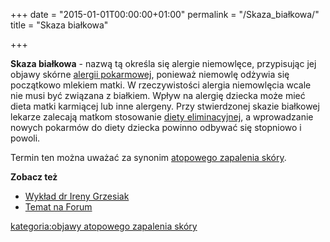 +++
date = "2015-01-01T00:00:00+01:00"
permalink = "/Skaza_białkowa/"
title = "Skaza białkowa"

+++

**Skaza białkowa** - nazwą tą określa się alergie niemowlęce, przypisując jej objawy skórne [alergii pokarmowej](/atopedia/alergia_pokarmowa "wikilink"), ponieważ niemowlę odżywia się początkowo mlekiem matki. W rzeczywistości alergia niemowlęcia wcale nie musi być związana z białkiem. Wpływ na alergię dziecka może mieć dieta matki karmiącej lub inne alergeny. Przy stwierdzonej skazie białkowej lekarze zalecają matkom stosowanie [diety eliminacyjnej](/atopedia/Dieta_eliminacyjna "wikilink"), a wprowadzanie nowych pokarmów do diety dziecka powinno odbywać się stopniowo i powoli.

Termin ten można uważać za synonim [atopowego zapalenia skóry](/atopedia/atopowe_zapalenie_skóry "wikilink").

**Zobacz też**

-   [Wykład dr Ireny Grzesiak](/atopedia/Wykład_dr_Ireny_Grzesiak "wikilink")
-   [Temat na Forum](http://www.atopowe-zapalenie.pl/forum/viewtopic.php?f=1&t=115)

[kategoria:objawy atopowego zapalenia skóry](/atopedia/kategoria:objawy_atopowego_zapalenia_skóry "wikilink")